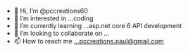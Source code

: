 - 👋 Hi, I’m @pccreations60
- 👀 I’m interested in ...coding
- 🌱 I’m currently learning ...asp.net core 6 API development
- 💞️ I’m looking to collaborate on ...
- 📫 How to reach me ...pccreations.paul@gmail.com

<!---
pccreations60/pccreations60 is a ✨ special ✨ repository because its `README.md` (this file) appears on your GitHub profile.
You can click the Preview link to take a look at your changes.
--->
